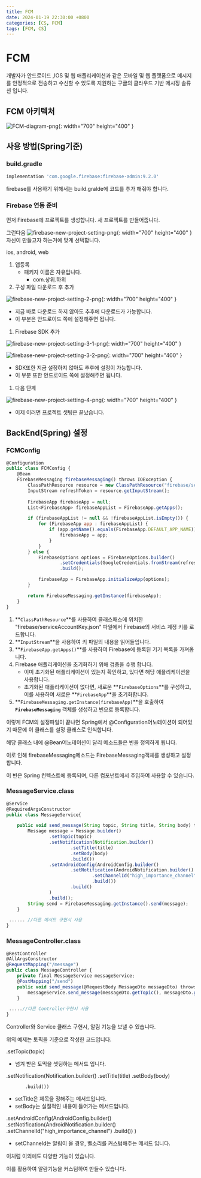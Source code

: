 ```yaml
---
title: FCM
date: 2024-01-19 22:30:00 +0800
categories: [CS, FCM]
tags: [FCM, CS]
---
```


# FCM
개발자가 안드로이드 ,IOS 및 웹 애플리케이션과 같은 모바일 및 웹 플랫폼으로 메시지를 안정적으로 전송하고 수신할 수 있도록 지원하는 구글의 클라우드 기반 메시징 솔류션 입니다.

## FCM 아키텍처
 ![FCM-diagram-png](/assets/img/FCM/FCM-diagram.png){: width="700" height="400" }    

## 사용 방법(Spring기준)

### build.gradle

```jsx
implementation 'com.google.firebase:firebase-admin:9.2.0'
```

firebase를 사용하기 위해서는 build.gralde에 코드를 추가 해줘야 합니다.

### Firebase 연동 준비
먼저 Firebase에 프로젝트를 생성합니다.
새 프로젝트를 만들어줍니다.

그런다음 
 ![firebase-new-project-setting-png](/assets/img/FCM/firebase-new-project-setting.png){: width="700" height="400" } 
자신이 만들고자 하는거에 맞게 선택합니다.

ios, android, web

1. 앱등록
    - 패키지 이름은 자유입니다.
        - com.상위.하위
2. 구성 파일 다운로드 후 추가

 ![firebase-new-project-setting-2-png](/assets/img/FCM/firebase-new-project-setting-2.png){: width="700" height="400" } 

- 지금 바로 다운로드 하지 않아도 추후에 다운로드가 가능합니다.
- 이 부분은 안드로이드 쪽에 설정해주면 됩니다.
1. Firebase SDK 추가

 ![firebase-new-project-setting-3-1-png](/assets/img/FCM/firebase-new-project-setting-3-1.png){: width="700" height="400" } 

 ![firebase-new-project-setting-3-2-png](/assets/img/FCM/firebase-new-project-setting-3-2.png){: width="700" height="400" } 
- SDK또한 지금 설정하지 않아도 추후에 설정이 가능합니다.
- 이 부분 또한 안드로이드 쪽에 설정해주면 됩니다.
1. 다음 단계

 ![firebase-new-project-setting-4-png](/assets/img/FCM/firebase-new-project-setting-4.png){: width="700" height="400" } 
- 이제 이러면 프로젝트 셋팅은 끝났습니다.

## BackEnd(Spring) 설정

### FCMConfig

```jsx
@Configuration
public class FCMConfig {
    @Bean
    FirebaseMessaging firebaseMessaging() throws IOException {
        ClassPathResource resource = new ClassPathResource("firebase/serviceAccountKey.json");
        InputStream refreshToken = resource.getInputStream();
				
        FirebaseApp firebaseApp = null;
        List<FirebaseApp> firebaseAppList = FirebaseApp.getApps();

        if (firebaseAppList != null && !firebaseAppList.isEmpty()) {
            for (FirebaseApp app : firebaseAppList) {
                if (app.getName().equals(FirebaseApp.DEFAULT_APP_NAME)) {
                    firebaseApp = app;
                }
            }
        } else {
            FirebaseOptions options = FirebaseOptions.builder()
                    .setCredentials(GoogleCredentials.fromStream(refreshToken))
                    .build();

            firebaseApp = FirebaseApp.initializeApp(options);
        }

        return FirebaseMessaging.getInstance(firebaseApp);
    }
}
```

1. **`ClassPathResource`**를 사용하여 클래스패스에 위치한 "firebase/serviceAccountKey.json" 파일에서 Firebase의 서비스 계정 키를 로드합니다.
2. **`InputStream`**을 사용하여 키 파일의 내용을 읽어들입니다.
3. **`FirebaseApp.getApps()`**를 사용하여 Firebase에 등록된 기기 목록을 가져옵니다.
4. Firebase 애플리케이션을 초기화하기 위해 검증을 수행 합니다.
    - 이미 초기화된 애플리케이션이 있는지 확인하고, 있다면 해당 애플리케이션을 사용합니다.
    - 초기화된 애플리케이션이 없다면, 새로운 **`FirebaseOptions`**를 구성하고, 이를 사용하여 새로운 **`FirebaseApp`**을 초기화합니다.
5. **`FirebaseMessaging.getInstance(firebaseApp)`**을 호출하여 **`FirebaseMessaging`** 객체를 생성하고 빈으로 등록합니다.

이렇게 FCM의 설정파일이 끝나면 Spring에서 @Configuration어노테이션이 되어있기 때문에 이 클래스를 설정 클래스로 인식합니다.

해당 클래스 내에 @Bean어노테이션이 달리 메소드들은 빈을 정의하게 됩니다.

이로 인해 firebaseMessaging메소드는 FirebaseMessaging객체를 생성하고 설정합니다.

이 빈은 Spring 컨텍스트에 등록되며, 다른 컴포넌트에서 주입하여 사용할 수 있습니다.

### MessageService.class

```jsx
@Service
@RequiredArgsConstructor
public class MessageService{

    public void send_message(String topic, String title, String body) throws FirebaseMessagingException {
        Message message = Message.builder()
                .setTopic(topic)
                .setNotification(Notification.builder()
                        .setTitle(title)
                        .setBody(body)
                        .build())
                .setAndroidConfig(AndroidConfig.builder()
                        .setNotification(AndroidNotification.builder()
                                .setChannelId("high_importance_channel")
                                .build())
                        .build()
                )
                .build();
        String send = FirebaseMessaging.getInstance().send(message);
    }

 ...... //다른 메서드 구현시 사용
}
```

### MessageController.class

```jsx
@RestController
@AllArgsConstructor
@RequestMapping("/message")
public class MessageController {
    private final MessageService messageService;
    @PostMapping("/send")
    public void send_message(@RequestBody MessageDto messageDto) throws FirebaseMessagingException {
        messageService.send_message(messageDto.getTopic(), messageDto.getTitle(), messageDto.getBody());
    }

 .....//다른 Controller구현시 사용
}
```

Controller와 Service 클래스 구현시, 알림 기능을 보낼 수 있습니다.

위의 예제는 토픽을 기준으로 작성한 코드입니다.

.setTopic(topic)

- 넘겨 받은 토믹을 셋팅하는 메서드 입니다.

 .setNotification(Notification.builder()
           .setTitle(title)
           .setBody(body)

           .build())

- setTitle은 제목을 정해주는 메서드입니다.
- setBody는 실질적인 내용이 들어가는 메서드입니다.

.setAndroidConfig(AndroidConfig.builder()
           .setNotification(AndroidNotification.builder()
                     .setChannelId("high_importance_channel")
                     .build())
)

- setChanneld는 알림이 올 경우, 벨소리를 커스텀해주는 메서드 입니다.

이처럼 이외에도 다양한 기능이 있습니다.

이를 활용하여 알람기능을 커스텀하여 만들수 있습니다.
